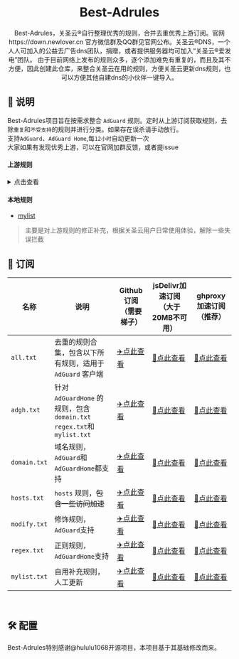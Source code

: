 <div align="center">
<h1>Best-Adrules</h1>
  <p>
    Best-Adrules，关圣云®自行整理优秀的规则，合并去重优秀上游订阅。官网https://down.newlover.cn 官方微信群及QQ群见官网公布。关圣云®DNS，一个人人可加入的公益去广告dns团队，捐赠，或者提供服务器均可加入“关圣云®爱发电”团队。 由于目前网络上发布的规则众多，逐个添加难免有重复的，而且及其不方便，因此创建此仓库，来整合关圣云在用的规则，方便关圣云更新dns规则，也可以方便其他自建dns的小伙伴一键导入。 
</p>
</div>


<h2 id="a">📔 说明</h2>

Best-Adrules项目旨在按需求整合 `AdGuard` 规则。定时从上游订阅获取规则，去除`重复`和`不受支持`的规则并进行分类。如果存在误杀请手动放行。  
支持`AdGuard`、`AdGuard Home`,每`12小时`自动更新一次  
大家如果有发现优秀上游，可以在官网加群反馈，或者提issue

#### 上游规则

<details>
<summary>点击查看</summary>
<ul>
    <li><a href="https://adrules.top/dns.txt">adrules</a></li>
    <li><a href="https://anti-ad.net/easylist.txt">anti-AD (仅合并去重，争议与我无关)</a></li>
    <li><a href="https://raw.githubusercontent.com/8680/GOODBYEADS/master/rules.txt">GOODBYEADS-黑名单</a></li> 
    <li><a href="https://raw.githubusercontent.com/8680/GOODBYEADS/master/allow.txt">GOODBYEADS-白名单</a></li> 
    <li><a href="https://raw.hellogithub.com/hosts">github520-github加速访问</a></li>
    <li><a href="https://raw.githubusercontent.com/TG-Twilight/AWAvenue-Ads-Rule/main/AWAvenue-Ads-Rule.txt">秋风广告规则</a></li>
  
</ul>
</details>

#### 本地规则

- [mylist](#)
> 主要是对上游规则的修正补充，根据关圣云用户日常使用体验，解除一些失误拦截

<h2 id="b">🎯 订阅</h2>

| 名称           | 说明                                                | Github订阅（需要梯子）                                                                        | jsDelivr加速订阅（大于20MB不可用）                                                                        |ghproxy加速订阅 （推荐）                                                                       |
|--------------|---------------------------------------------------|-------------------------------------------------------------------------------------|-------------------------------------------------------------------------------------|-------------------------------------------------------------------------------------|
| `all.txt`    | 去重的规则合集，包含以下所有规则，适用于 `AdGuard` 客户端                | [✈️点此查看](https://raw.githubusercontent.com/guandasheng/best-adrules/main/rule/all.txt)      | [🚀点此查看](https://cdn.jsdelivr.net/gh/guandasheng/best-adrules@main/rule/all.txt)    |[🚀点此查看](https://mirror.ghproxy.com/https://raw.githubusercontent.com/guandasheng/best-adrules/main/rule/all.txt)   |
| `adgh.txt`   | 针对 `AdGuardHome` 的规则，包含 `domain.txt` `regex.txt`和`mylist.txt` | [✈️点此查看](https://raw.githubusercontent.com/guandasheng/best-adrules/main/rule/adgh.txt)   | [🚀点此查看](https://cdn.jsdelivr.net/gh/guandasheng/best-adrules@main/rule/adgh.txt)   |[🚀点此查看](https://mirror.ghproxy.com/https://raw.githubusercontent.com/guandasheng/best-adrules/main/rule/adgh.txt)    |
| `domain.txt` | 域名规则，`AdGuard`和`AdGuardHome`都支持                                       | [✈️点此查看](https://raw.githubusercontent.com/guandasheng/best-adrules/main/rule/domain.txt) | [🚀点此查看](https://cdn.jsdelivr.net/gh/guandasheng/best-adrules@main/rule/domain.txt) |[🚀点此查看](https://mirror.ghproxy.com/https://raw.githubusercontent.com/guandasheng/best-adrules/main/rule/domain.txt)    |
| `hosts.txt`  | `hosts` 规则，~~包含一些访问加速~~                           | [✈️点此查看](https://raw.githubusercontent.com/guandasheng/best-adrules/main/rule/hosts.txt)  | [🚀点此查看](https://cdn.jsdelivr.net/gh/guandasheng/best-adrules@main/rule/hosts.txt)  |[🚀点此查看](https://mirror.ghproxy.com/https://raw.githubusercontent.com/guandasheng/best-adrules/main/rule/hosts.txt)    |
| `modify.txt` | 修饰规则，`AdGuard`支持                                      | [✈️点此查看](https://raw.githubusercontent.com/guandasheng/best-adrules/main/rule/modify.txt) | [🚀点此查看](https://cdn.jsdelivr.net/gh/guandasheng/best-adrules@main/rule/modify.txt) |[🚀点此查看](https://mirror.ghproxy.com/https://raw.githubusercontent.com/guandasheng/best-adrules/main/rule/modify.txt)    |
| `regex.txt` | 正则规则，`AdGuardHome`支持                                       | [✈️点此查看](https://raw.githubusercontent.com/guandasheng/best-adrules/main/rule/regex.txt) | [🚀点此查看](https://cdn.jsdelivr.net/gh/guandasheng/best-adrules@main/rule/regex.txt) |[🚀点此查看](https://mirror.ghproxy.com/https://raw.githubusercontent.com/guandasheng/best-adrules/main/rule/regex.txt)    |
| `mylist.txt` | 自用补充规则，人工更新                                       | [✈️点此查看](https://raw.githubusercontent.com/guandasheng/best-adrules/main/rule/mylist.txt) | [🚀点此查看](https://cdn.jsdelivr.net/gh/guandasheng/best-adrules@main/rule/mylist.txt) |[🚀点此查看](https://mirror.ghproxy.com/https://raw.githubusercontent.com/guandasheng/best-adrules/main/rule/mylist.txt)    |

<br/>
<h2 id="c">🛠️ 配置</h2>

Best-Adrules特别感谢@hululu1068开源项目，本项目基于其基础修改而来。

